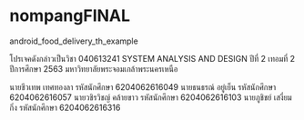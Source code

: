 # nompangFINAL
android_food_delivery_th_example

โปรเจคดังกล่าวเป็นวิชา 040613241 SYSTEM ANALYSIS AND DESIGN ปีที่ 2 เทอมที่ 2 ปีการศึกษา 2563 มหาวิทยาลัยพระจอมเกล้าพระนครเหนือ

นายชีวเทพ เทศทองลา รหัสนักศึกษา 6204062616049
นายธนธรณ์ อยู่เย็น รหัสนักศึกษา 6204062616057
นายวชิรวิชญ์ คล้ายขาว รหัสนักศึกษา 6204062616103
นายภูชิชย์ เสงี่ยมกิ่ง รหัสนักศึกษา 6204062616316
